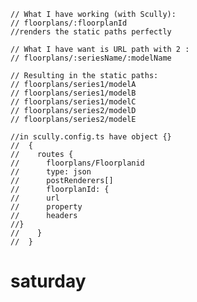 
    
    // What I have working (with Scully):
    // floorplans/:floorplanId
    //renders the static paths perfectly

    // What I have want is URL path with 2 :
    // floorplans/:seriesName/:modelName

    // Resulting in the static paths:
    // floorplans/series1/modelA
    // floorplans/series1/modelB
    // floorplans/series1/modelC
    // floorplans/series2/modelD
    // floorplans/series2/modelE

    //in scully.config.ts have object {}
    //  {
    //    routes {
    //      floorplans/Floorplanid
    //      type: json
    //      postRenderers[]
    //      floorplanId: {
    //      url
    //      property
    //      headers
    //}
    //    }
    //  }


# saturday
